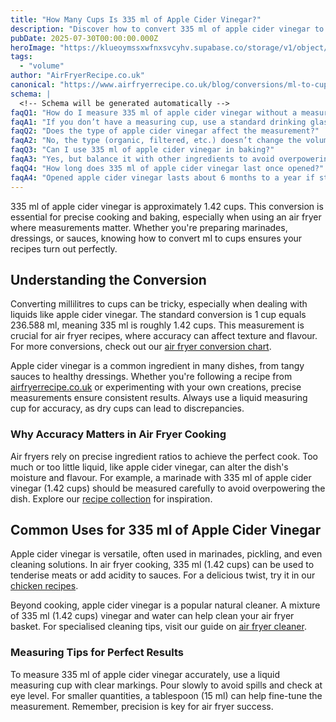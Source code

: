 ```yaml
---
title: "How Many Cups Is 335 ml of Apple Cider Vinegar?"
description: "Discover how to convert 335 ml of apple cider vinegar to cups for precise cooking and baking. Get the exact measurement now!"
pubDate: 2025-07-30T00:00:00.000Z
heroImage: "https://klueoymssxwfnxsvcyhv.supabase.co/storage/v1/object/public/Shmucket/how-many-cups-is-335-ml-of-apple-cider-vinegar.webp"
tags:
  - "volume"
author: "AirFryerRecipe.co.uk"
canonical: "https://www.airfryerrecipe.co.uk/blog/conversions/ml-to-cups/how-many-cups-is-335-ml-of-apple-cider-vinegar"
schema: |
  <!-- Schema will be generated automatically -->
faqQ1: "How do I measure 335 ml of apple cider vinegar without a measuring cup?"
faqA1: "If you don’t have a measuring cup, use a standard drinking glass, which typically holds around 240 ml. For 335 ml, fill the glass to just under 1.5 times its capacity. Alternatively, use tablespoons (15 ml each) – 335 ml equals about 22 tablespoons."
faqQ2: "Does the type of apple cider vinegar affect the measurement?"
faqA2: "No, the type (organic, filtered, etc.) doesn’t change the volume. However, thicker or unfiltered varieties may pour more slowly, so measure carefully. Always use liquid measuring cups for accuracy in recipes."
faqQ3: "Can I use 335 ml of apple cider vinegar in baking?"
faqA3: "Yes, but balance it with other ingredients to avoid overpowering acidity. In cakes or bread, 335 ml (1.42 cups) is often diluted or mixed with sweeteners. Check recipes on <a href=https://www.airfryerrecipe.co.uk>airfryerrecipe.co.uk</a> for guidance."
faqQ4: "How long does 335 ml of apple cider vinegar last once opened?"
faqA4: "Opened apple cider vinegar lasts about 6 months to a year if stored in a cool, dark place. Always check for changes in smell or appearance before using it in your air fryer recipes."
---
```

<p>335 ml of apple cider vinegar is approximately 1.42 cups. This conversion is essential for precise cooking and baking, especially when using an air fryer where measurements matter. Whether you're preparing marinades, dressings, or sauces, knowing how to convert ml to cups ensures your recipes turn out perfectly.</p>  

<h2>Understanding the Conversion</h2>  
<p>Converting millilitres to cups can be tricky, especially when dealing with liquids like apple cider vinegar. The standard conversion is 1 cup equals 236.588 ml, meaning 335 ml is roughly 1.42 cups. This measurement is crucial for air fryer recipes, where accuracy can affect texture and flavour. For more conversions, check out our <a href=https://www.airfryerrecipe.co.uk/air-fryer-conversion-chart>air fryer conversion chart</a>.</p>  

<p>Apple cider vinegar is a common ingredient in many dishes, from tangy sauces to healthy dressings. Whether you're following a recipe from <a href=https://www.airfryerrecipe.co.uk>airfryerrecipe.co.uk</a> or experimenting with your own creations, precise measurements ensure consistent results. Always use a liquid measuring cup for accuracy, as dry cups can lead to discrepancies.</p>  

<h3>Why Accuracy Matters in Air Fryer Cooking</h3>  
<p>Air fryers rely on precise ingredient ratios to achieve the perfect cook. Too much or too little liquid, like apple cider vinegar, can alter the dish's moisture and flavour. For example, a marinade with 335 ml of apple cider vinegar (1.42 cups) should be measured carefully to avoid overpowering the dish. Explore our <a href=https://www.airfryerrecipe.co.uk/recipes>recipe collection</a> for inspiration.</p>  

<h2>Common Uses for 335 ml of Apple Cider Vinegar</h2>  
<p>Apple cider vinegar is versatile, often used in marinades, pickling, and even cleaning solutions. In air fryer cooking, 335 ml (1.42 cups) can be used to tenderise meats or add acidity to sauces. For a delicious twist, try it in our <a href=https://www.airfryerrecipe.co.uk/recipe-category/chicken>chicken recipes</a>.</p>  

<p>Beyond cooking, apple cider vinegar is a popular natural cleaner. A mixture of 335 ml (1.42 cups) vinegar and water can help clean your air fryer basket. For specialised cleaning tips, visit our guide on <a href=https://www.airfryerrecipe.co.uk/air-fryer-cleaner>air fryer cleaner</a>.</p>  

<h3>Measuring Tips for Perfect Results</h3>  
<p>To measure 335 ml of apple cider vinegar accurately, use a liquid measuring cup with clear markings. Pour slowly to avoid spills and check at eye level. For smaller quantities, a tablespoon (15 ml) can help fine-tune the measurement. Remember, precision is key for air fryer success.</p>
